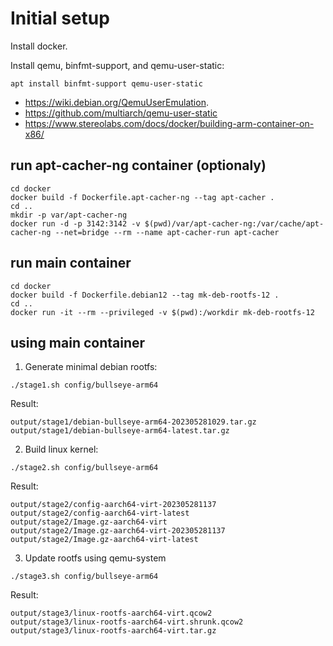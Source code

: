 Initial setup
=============

Install docker.

Install qemu, binfmt-support, and qemu-user-static:

```
apt install binfmt-support qemu-user-static
```

* https://wiki.debian.org/QemuUserEmulation.
* https://github.com/multiarch/qemu-user-static
* https://www.stereolabs.com/docs/docker/building-arm-container-on-x86/


run apt-cacher-ng container (optionaly)
---------------------------------------

```
cd docker
docker build -f Dockerfile.apt-cacher-ng --tag apt-cacher .
cd ..
mkdir -p var/apt-cacher-ng
docker run -d -p 3142:3142 -v $(pwd)/var/apt-cacher-ng:/var/cache/apt-cacher-ng --net=bridge --rm --name apt-cacher-run apt-cacher
```


run main container
------------------

```
cd docker
docker build -f Dockerfile.debian12 --tag mk-deb-rootfs-12 .
cd ..
docker run -it --rm --privileged -v $(pwd):/workdir mk-deb-rootfs-12
```


using main container
--------------------

1. Generate minimal debian rootfs:

```
./stage1.sh config/bullseye-arm64
```

Result:

```
output/stage1/debian-bullseye-arm64-202305281029.tar.gz
output/stage1/debian-bullseye-arm64-latest.tar.gz
```


2. Build linux kernel:

```
./stage2.sh config/bullseye-arm64
```

Result:

```
output/stage2/config-aarch64-virt-202305281137
output/stage2/config-aarch64-virt-latest
output/stage2/Image.gz-aarch64-virt
output/stage2/Image.gz-aarch64-virt-202305281137
output/stage2/Image.gz-aarch64-virt-latest
```


3. Update rootfs using qemu-system

```
./stage3.sh config/bullseye-arm64
```

Result:

```
output/stage3/linux-rootfs-aarch64-virt.qcow2
output/stage3/linux-rootfs-aarch64-virt.shrunk.qcow2
output/stage3/linux-rootfs-aarch64-virt.tar.gz
```
